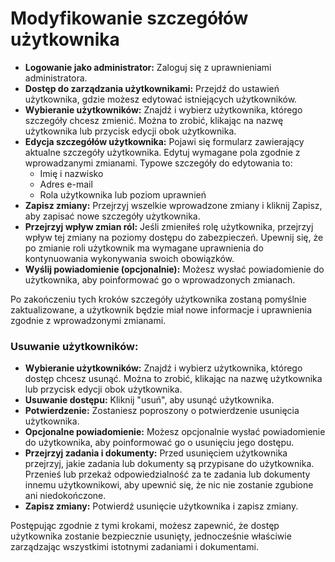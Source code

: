 # Modyfikowanie szczegółów użytkownika

* **Logowanie jako administrator:** Zaloguj się z uprawnieniami administratora.
* **Dostęp do zarządzania użytkownikami:** Przejdź do ustawień użytkownika, gdzie możesz edytować istniejących użytkowników.
* **Wybieranie użytkowników:** Znajdź i wybierz użytkownika, którego szczegóły chcesz zmienić. Można to zrobić, klikając na nazwę użytkownika lub przycisk edycji obok użytkownika.
* **Edycja szczegółów użytkownika:** Pojawi się formularz zawierający aktualne szczegóły użytkownika. Edytuj wymagane pola zgodnie z wprowadzanymi zmianami. Typowe szczegóły do edytowania to:
  * Imię i nazwisko
  * Adres e-mail
  * Rola użytkownika lub poziom uprawnień
* **Zapisz zmiany:** Przejrzyj wszelkie wprowadzone zmiany i kliknij Zapisz, aby zapisać nowe szczegóły użytkownika.
* **Przejrzyj wpływ zmian ról:** Jeśli zmieniłeś rolę użytkownika, przejrzyj wpływ tej zmiany na poziomy dostępu do zabezpieczeń. Upewnij się, że po zmianie roli użytkownik ma wymagane uprawnienia do kontynuowania wykonywania swoich obowiązków.
* **Wyślij powiadomienie (opcjonalnie):** Możesz wysłać powiadomienie do użytkownika, aby poinformować go o wprowadzonych zmianach.

Po zakończeniu tych kroków szczegóły użytkownika zostaną pomyślnie zaktualizowane, a użytkownik będzie miał nowe informacje i uprawnienia zgodnie z wprowadzonymi zmianami.

### Usuwanie użytkowników:

* **Wybieranie użytkowników:** Znajdź i wybierz użytkownika, którego dostęp chcesz usunąć. Można to zrobić, klikając na nazwę użytkownika lub przycisk edycji obok użytkownika.
* **Usuwanie dostępu:** Kliknij "usuń", aby usunąć użytkownika.
* **Potwierdzenie:** Zostaniesz poproszony o potwierdzenie usunięcia użytkownika.
* **Opcjonalne powiadomienie:** Możesz opcjonalnie wysłać powiadomienie do użytkownika, aby poinformować go o usunięciu jego dostępu.
* **Przejrzyj zadania i dokumenty:** Przed usunięciem użytkownika przejrzyj, jakie zadania lub dokumenty są przypisane do użytkownika. Przenieś lub przekaż odpowiedzialność za te zadania lub dokumenty innemu użytkownikowi, aby upewnić się, że nic nie zostanie zgubione ani niedokończone.
* **Zapisz zmiany:** Potwierdź usunięcie użytkownika i zapisz zmiany.

Postępując zgodnie z tymi krokami, możesz zapewnić, że dostęp użytkownika zostanie bezpiecznie usunięty, jednocześnie właściwie zarządzając wszystkimi istotnymi zadaniami i dokumentami.
